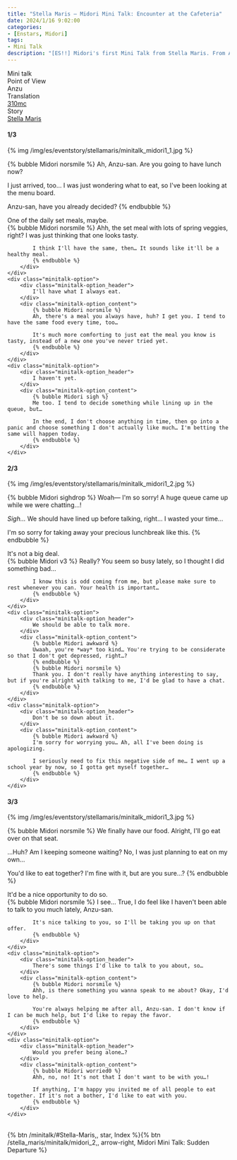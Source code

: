 ```yaml
---
title: "Stella Maris – Midori Mini Talk: Encounter at the Cafeteria"
date: 2024/1/16 9:02:00
categories:
- [Enstars, Midori]
tags:
- Mini Talk
description: "[ES!!] Midori's first Mini Talk from Stella Maris. From Anzu's POV."
---
```

<div class="three-wrapper" style="--storyColor:#965e7d;--storyColor-rgb:150,94,125;--storyColor-h:326.8;--storyColor-s: 23%;--storyColor-l:47.8%;">
    <div class="info-area">
        <div class="info">
            <div class="info-item characters">
                <div class="label">
                    Mini talk
                </div>
                <div class="value">
								<a href="/categories/Enstars/Midori" character="Midori"></a>
                </div>
            </div>
            <div class="info-item one">
                <div class="label">
                    Point of View
                </div>
                <div class="value">
                    Anzu
                </div>
            </div>
            <div class="info-item two">
                <div class="label">
                    Translation
                </div>
                <div class="value">
                    <a href="/about">310mc</a>
                </div>
            </div>
            <div class="info-item three">
                <div class="label">
                   Story
                </div>
                <div class="value">
                    <a href="/stella_maris">Stella Maris</a>
                </div>
            </div>
        </div>
    </div>
</div>

<!-- more -->

#### <div mt="rare"></div> 1/3

{% img /img/es/eventstory/stellamaris/minitalk_midori1_1.jpg %}

{% bubble Midori norsmile %}
Ah, Anzu-san. Are you going to have lunch now?

I just arrived, too… I was just wondering what to eat, so I've been looking at the menu board.

Anzu-san, have you already decided?
{% endbubble %}

<div class="minitalk" character="Anzu">
    <div class="minitalk-option">
        <div class="minitalk-option_header">
            One of the daily set meals, maybe.
        </div>
        <div class="minitalk-option_content">
            {% bubble Midori norsmile %}
            Ahh, the set meal with lots of spring veggies, right? I was just thinking that one looks tasty.

            I think I'll have the same, then… It sounds like it'll be a healthy meal.
			{% endbubble %}
        </div>
    </div>
    <div class="minitalk-option">
        <div class="minitalk-option_header">
            I'll have what I always eat.
        </div>
        <div class="minitalk-option_content">
            {% bubble Midori norsmile %}
            Ah, there's a meal you always have, huh? I get you. I tend to have the same food every time, too…

            It's much more comforting to just eat the meal you know is tasty, instead of a new one you've never tried yet.
			{% endbubble %}
        </div>
    </div>
    <div class="minitalk-option">
        <div class="minitalk-option_header">
            I haven't yet.
        </div>
        <div class="minitalk-option_content">
            {% bubble Midori sigh %}
            Me too. I tend to decide something while lining up in the queue, but…

            In the end, I don't choose anything in time, then go into a panic and choose something I don't actually like much… I'm betting the same will happen today.
			{% endbubble %}
        </div>
    </div>
</div>

#### <div mt="rare"></div> 2/3

{% img /img/es/eventstory/stellamaris/minitalk_midori1_2.jpg %}

{% bubble Midori sighdrop %}
Woah— I'm so sorry! A huge queue came up while we were chatting…!

*Sigh…* We should have lined up before talking, right… I wasted your time…

I'm so sorry for taking away your precious lunchbreak like this.
{% endbubble %}

<div class="minitalk" character="Anzu">
    <div class="minitalk-option">
        <div class="minitalk-option_header">
            It's not a big deal.
        </div>
        <div class="minitalk-option_content">
            {% bubble Midori v3 %}
            Really? You seem so busy lately, so I thought I did something bad…

            I know this is odd coming from me, but please make sure to rest whenever you can. Your health is important…
			{% endbubble %}
        </div>
    </div>
    <div class="minitalk-option">
        <div class="minitalk-option_header">
            We should be able to talk more.
        </div>
        <div class="minitalk-option_content">
            {% bubble Midori awkward %}
            Uwaah, you're *way* too kind… You're trying to be considerate so that I don't get depressed, right…?
            {% endbubble %}
            {% bubble Midori norsmile %}
            Thank you. I don't really have anything interesting to say, but if you're alright with talking to me, I'd be glad to have a chat.
			{% endbubble %}
        </div>
    </div>
    <div class="minitalk-option">
        <div class="minitalk-option_header">
            Don't be so down about it.
        </div>
        <div class="minitalk-option_content">
            {% bubble Midori awkward %}
            I'm sorry for worrying you… Ah, all I've been doing is apologizing.

            I seriously need to fix this negative side of me… I went up a school year by now, so I gotta get myself together…
			{% endbubble %}
        </div>
    </div>
</div>

#### <div mt="rare"></div> 3/3

{% img /img/es/eventstory/stellamaris/minitalk_midori1_3.jpg %}

{% bubble Midori norsmile %}
We finally have our food. Alright, I'll go eat over on that seat.

…Huh? Am I keeping someone waiting? No, I was just planning to eat on my own…

You'd like to eat together? I'm fine with it, but are you sure…?
{% endbubble %}

<div class="minitalk" character="Anzu">
    <div class="minitalk-option">
        <div class="minitalk-option_header">
          It'd be a nice opportunity to do so.
        </div>
        <div class="minitalk-option_content">
            {% bubble Midori norsmile %}
            I see… True, I do feel like I haven't been able to talk to you much lately, Anzu-san.

            It's nice talking to you, so I'll be taking you up on that offer.
			{% endbubble %}
        </div>
    </div>
    <div class="minitalk-option">
        <div class="minitalk-option_header">
            There's some things I'd like to talk to you about, so…
        </div>
        <div class="minitalk-option_content">
            {% bubble Midori norsmile %}
            Ahh, is there something you wanna speak to me about? Okay, I'd love to help.

            You're always helping me after all, Anzu-san. I don't know if I can be much help, but I'd like to repay the favor.
			{% endbubble %}
        </div>
    </div>
    <div class="minitalk-option">
        <div class="minitalk-option_header">
            Would you prefer being alone…?
        </div>
        <div class="minitalk-option_content">
            {% bubble Midori worried0 %}
            Ahh, no, no! It's not that I don't want to be with you…!

            If anything, I'm happy you invited me of all people to eat together. If it's not a bother, I'd like to eat with you.
			{% endbubble %}
        </div>
    </div>
</div>
<br>
<div toc>{% btn /minitalk/#Stella-Maris,, star, Index %}{% btn /stella_maris/minitalk/midori_2,, arrow-right, Midori Mini Talk: Sudden Departure %}</div>
